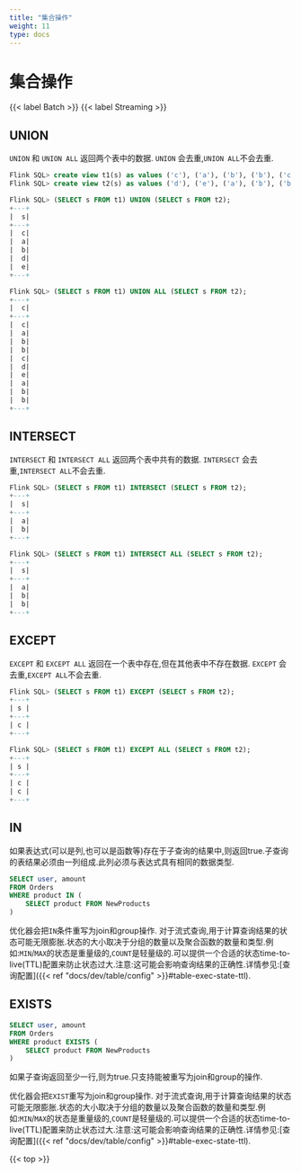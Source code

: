 ```yaml
---
title: "集合操作"
weight: 11
type: docs
---
```

<!--
Licensed to the Apache Software Foundation (ASF) under one
or more contributor license agreements.  See the NOTICE file
distributed with this work for additional information
regarding copyright ownership.  The ASF licenses this file
to you under the Apache License, Version 2.0 (the
"License"); you may not use this file except in compliance
with the License.  You may obtain a copy of the License at

  http://www.apache.org/licenses/LICENSE-2.0

Unless required by applicable law or agreed to in writing,
software distributed under the License is distributed on an
"AS IS" BASIS, WITHOUT WARRANTIES OR CONDITIONS OF ANY
KIND, either express or implied.  See the License for the
specific language governing permissions and limitations
under the License.
-->

# 集合操作

{{< label Batch >}} {{< label Streaming >}}

## UNION

`UNION` 和 `UNION ALL` 返回两个表中的数据.
`UNION` 会去重,`UNION ALL`不会去重.

```sql
Flink SQL> create view t1(s) as values ('c'), ('a'), ('b'), ('b'), ('c');
Flink SQL> create view t2(s) as values ('d'), ('e'), ('a'), ('b'), ('b');

Flink SQL> (SELECT s FROM t1) UNION (SELECT s FROM t2);
+---+
|  s|
+---+
|  c|
|  a|
|  b|
|  d|
|  e|
+---+

Flink SQL> (SELECT s FROM t1) UNION ALL (SELECT s FROM t2);
+---+
|  c|
+---+
|  c|
|  a|
|  b|
|  b|
|  c|
|  d|
|  e|
|  a|
|  b|
|  b|
+---+
```

## INTERSECT

`INTERSECT` 和 `INTERSECT ALL` 返回两个表中共有的数据.
`INTERSECT` 会去重,`INTERSECT ALL`不会去重.

```sql
Flink SQL> (SELECT s FROM t1) INTERSECT (SELECT s FROM t2);
+---+
|  s|
+---+
|  a|
|  b|
+---+

Flink SQL> (SELECT s FROM t1) INTERSECT ALL (SELECT s FROM t2);
+---+
|  s|
+---+
|  a|
|  b|
|  b|
+---+
```

## EXCEPT

`EXCEPT` 和 `EXCEPT ALL` 返回在一个表中存在,但在其他表中不存在数据.
`EXCEPT` 会去重,`EXCEPT ALL`不会去重.

```sql
Flink SQL> (SELECT s FROM t1) EXCEPT (SELECT s FROM t2);
+---+
| s |
+---+
| c |
+---+

Flink SQL> (SELECT s FROM t1) EXCEPT ALL (SELECT s FROM t2);
+---+
| s |
+---+
| c |
| c |
+---+
```

## IN

如果表达式(可以是列,也可以是函数等)存在于子查询的结果中,则返回true.子查询的表结果必须由一列组成.此列必须与表达式具有相同的数据类型.

```sql
SELECT user, amount
FROM Orders
WHERE product IN (
    SELECT product FROM NewProducts
)
```

优化器会把`IN`条件重写为join和group操作.
对于流式查询,用于计算查询结果的状态可能无限膨胀.状态的大小取决于分组的数量以及聚合函数的数量和类型.例如:`MIN`/`MAX`的状态是重量级的,`COUNT`是轻量级的.可以提供一个合适的状态time-to-live(TTL)配置来防止状态过大.注意:这可能会影响查询结果的正确性.详情参见:[查询配置]({{< ref "docs/dev/table/config" >}}#table-exec-state-ttl).

## EXISTS

```sql
SELECT user, amount
FROM Orders
WHERE product EXISTS (
    SELECT product FROM NewProducts
)
```

如果子查询返回至少一行,则为true.只支持能被重写为join和group的操作.

优化器会把`EXIST`重写为join和group操作.
对于流式查询,用于计算查询结果的状态可能无限膨胀.状态的大小取决于分组的数量以及聚合函数的数量和类型.例如:`MIN`/`MAX`的状态是重量级的,`COUNT`是轻量级的.可以提供一个合适的状态time-to-live(TTL)配置来防止状态过大.注意:这可能会影响查询结果的正确性.详情参见:[查询配置]({{< ref "docs/dev/table/config" >}}#table-exec-state-ttl).

{{< top >}}
